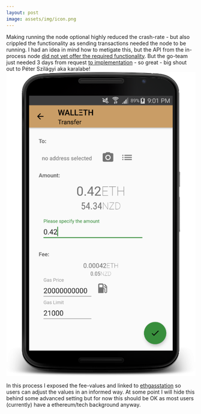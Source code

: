 ```yaml
---
layout: post
image: assets/img/icon.png
---
```


Making running the node optional highly reduced the crash-rate - but also crippled the functionality as sending transactions needed the node to be running. I had an idea in mind how to metigate this, but the API from the in-process node [did not yet offer the required functionality](https://github.com/ethereum/go-ethereum/issues/14443). But the go-team just needed 3 days from request [to implementation](https://github.com/ethereum/go-ethereum/pull/14454) - so great - big shout out to Péter Szilágyi aka karalabe!
![](/assets/img/news/screenshot_new_transfer.png)

In this process I exposed the fee-values and linked to [ethgasstation](http://ethgasstation.info) so users can adjust the values in an informed way. At some point I will hide this behind some advanced setting but for now this should be OK as most users (currently) have a ethereum/tech background anyway.

